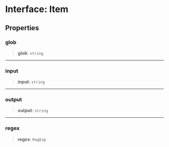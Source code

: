 # Interface: Item

## Properties

### glob

> **glob**: `string`

---

### input

> **input**: `string`

---

### output

> **output**: `string`

---

### regex

> **regex**: `RegExp`
